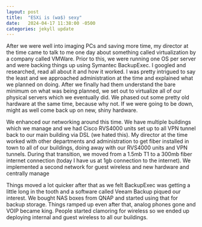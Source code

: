 ```yaml
---
layout: post
title:  "ESXi is (wa$) sexy"
date:   2024-04-17 11:38:00 -0500
categories: jekyll update
---
```

  After we were well into imaging PCs and saving more time, my director at the time came to talk
to me one day about something called virtualization by a company called VMWare. Prior to this, we 
were running one OS per server and were backing things up using Symantec BackupExec. I googled and researched, read all about it and how it worked. I was pretty intrigued to say the least and we approached administration at the time and explained what we planned on doing. After we finally 
had them understand the bare minimum on what was being planned, we set out to virtualize all of
our physical servers which we eventually did. We phased out some pretty old hardware at the same 
time, because why not. If we were going to be down, might as well come back up on new, shiny 
hardware.

  We enhanced our networking around this time. We have multiple buildings which we manage and we had Cisco RVS4000 units set up to all VPN tunnel back to our main building via DSL (we hated this). My director at the time worked with other departments and administration to get fiber installed in town to all of our buildings, doing away with our RVS4000 units and VPN tunnels. During that transition, we moved from a 1.5mb T1 to a 300mb fiber internet connection (today I have us at 1gb connection to the internet). We implemented a second network for guest wireless and new hardware and centrally manage 

  Things moved a lot quicker after that as we felt BackupExec was getting a little long in the tooth
and a software called Veeam Backup piqued our interest. We bought NAS boxes from QNAP and started 
using that for backup storage. Things ramped up even after that, analog phones gone and VOIP became 
king. People started clamoring for wireless so we ended up deploying internal and guest wireless to 
all our buildings.

<script src="https://utteranc.es/client.js"
        repo="OldePSN00b/OldePSN00b.github.io" 
        issue-term="pathname"
        theme="github-light"
        label="comment"
        crossorigin="anonymous"
        async>
</script>